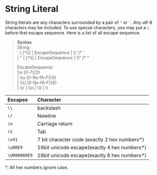 # String Literal

String literals are any characters surrounded by a pair of `"` or `'`. Any utf-8 characters may be included. To use special characters, you may put a `\` before that escape sequence. Here is a list of all escape sequence.

> **Syntax**  
> String:  
> ' ( \[^\\\\\] | EscapeSequence | \\\\' )\* '  
> | " ( \[^\\\\\] | EscapeSequence | \\\\" )\* "  
>  
> EscapeSequence:  
> \\\\x [0-7]{2}  
> | \\\\u [0-9a-fA-F]{4}  
> | \\\\U [0-9a-fA-F]{8}  
> | \\\\r | \\\\n | \\\\t | \\\\  

|Escapes| Character|
|:---|:---|
|`\\`| backslash|
|`\r`|Newline|
|`\n`|Carriage return|
|`\t`| Tab|
|`\x41`|7 bit character code (exactly 2 hex numbers\*)|
|`\u00E9`|16bit unicode escape(exactly 4 hex numbers\*)|
|`\U000000E9`|16bit unicode escape(exactly 8 hex numbers\*)|

\*: All hex numbers ignore case. 
